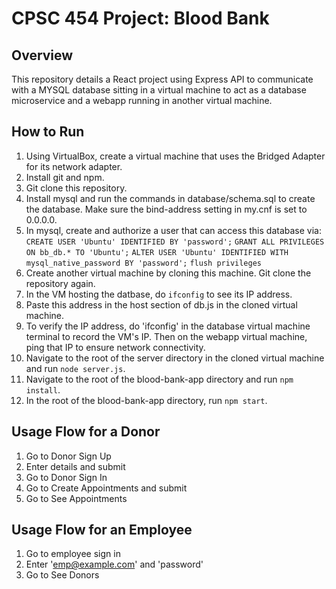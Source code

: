 # CPSC 454 Project: Blood Bank

## Overview
This repository details a React project using Express API to communicate with a MYSQL database sitting in a virtual machine to act as a database microservice
and a webapp running in another virtual machine.

## How to Run
1. Using VirtualBox, create a virtual machine that uses the Bridged Adapter for its network adapter.
2. Install git and npm.
3. Git clone this repository.
4. Install mysql and run the commands in database/schema.sql to create the database. Make sure the bind-address setting in my.cnf is set to 0.0.0.0.
5. In mysql, create and authorize a user that can access this database via: 
`CREATE USER 'Ubuntu' IDENTIFIED BY 'password';`
`GRANT ALL PRIVILEGES ON bb_db.* TO 'Ubuntu';`
`ALTER USER 'Ubuntu' IDENTIFIED WITH mysql_native_password BY 'password';`
`flush privileges`
7. Create another virtual machine by cloning this machine. Git clone the repository again.
8. In the VM hosting the datbase, do `ifconfig` to see its IP address.
9. Paste this address in the host section of db.js in the cloned virtual machine.
10. To verify the IP address, do 'ifconfig' in the database virtual machine terminal to record the VM's IP. Then on the webapp virtual machine, ping that IP to ensure network connectivity.
11. Navigate to the root of the server directory in the cloned virtual machine and run `node server.js`.
12. Navigate to the root of the blood-bank-app directory and run `npm install`.
13. In the root of the blood-bank-app directory, run `npm start`.

## Usage Flow for a Donor
1. Go to Donor Sign Up
2. Enter details and submit
3. Go to Donor Sign In
4. Go to Create Appointments and submit
5. Go to See Appointments

## Usage Flow for an Employee
1. Go to employee sign in
2. Enter 'emp@example.com' and 'password'
3. Go to See Donors
